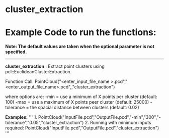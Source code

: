 # cluster\_extraction

# Example Code to run the functions:

**Note: The default values are taken when the optional parameter is not specified.**
___

__cluster\_extraction__ : Extract point clusters using pcl::EuclideanClusterExtraction.

Function Call: PointCloud("<enter\_input\_file\_name >.pcd","<enter\_output\_file\_name>.pcd",<options>,"cluster\_extraction")

where options are:
-min		= use a minimum of X points per cluster (default: 100)
-max 		= use a maximum of X points peer cluster (default: 25000)
-tolerance	= the spacial distance between clusters (default: 0.02)

__Examples:__
'''
		1. PointCloud("InputFile.pcd","OutputFile.pcd","-min","300","-tolerance","0.05","cluster\_extraction")
		2. Running with minimum inputs required: PointCloud("InputFile.pcd","OutputFile.pcd","cluster\_extraction")
'''
